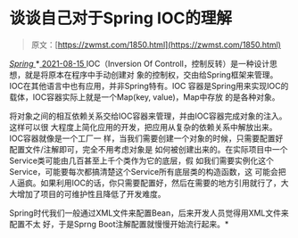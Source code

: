 <!--yml
category: 未分类
date: 0001-01-01 00:00:00
-->

# 谈谈自己对于Spring IOC的理解

> 原文：[https://zwmst.com/1850.html](https://zwmst.com/1850.html)

   [ *Spring* ](https://zwmst.com/spring)*[ <time datetime="2021-08-15T16:41:55+08:00"> 2021-08-15 </time> ](https://zwmst.com/1850.html)  IOC（Inversion Of Controll，控制反转）是一种设计思想，就是将原本在程序中手动创建对 象的控制权，交由给Spring框架来管理。IOC在其他语言中也有应用，并非Spring特有。IOC 容器是Spring用来实现IOC的载体，IOC容器实际上就是一个Map(key, value)，Map中存放 的是各种对象。

将对象之间的相互依赖关系交给IOC容器来管理，并由IOC容器完成对象的注入。这样可以很 大程度上简化应用的开发，把应用从复杂的依赖关系中解放出来。IOC容器就像是一个工厂一 样，当我们需要创建一个对象的时候，只需要配置好配置文件/注解即可，完全不用考虑对象是 如何被创建出来的。在实际项目中一个Service类可能由几百甚至上千个类作为它的底层，假 如我们需要实例化这个Service，可能要每次都搞清楚这个Service所有底层类的构造函数，这 可能会把人逼疯。如果利用IOC的话，你只需要配置好，然后在需要的地方引用就行了，大大增加了项目的可维护性且降低了开发难度。

Spring时代我们一般通过XML文件来配置Bean，后来开发人员觉得用XML文件来配置不太 好，于是Sprng Boot注解配置就慢慢开始流行起来。*